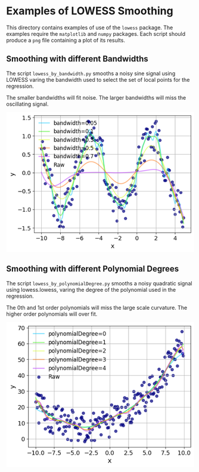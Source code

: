 # Examples of LOWESS Smoothing
This directory contains examples of use of the `lowess` package.
The examples require the `matplotlib` and `numpy` packages.
Each script should produce a `png` file containing a plot of its results.


## Smoothing with different Bandwidths
The script `lowess_by_bandwidth.py` smooths a noisy sine signal using LOWESS varing the bandwidth used to select the set of local points for the regression.

The smaller bandwidths will fit noise.
The larger bandwidths will miss the oscillating signal.

![lowess_by_bandwidth.png](lowess_by_bandwidth.png)



## Smoothing with different Polynomial Degrees
The script `lowess_by_polynomialDegree.py` smooths a noisy quadratic signal using lowess.lowess, varing the degree of the polynomial used in the regression.

The 0th and 1st order polynomials will miss the large scale curvature.
The higher order polynomials will over fit.

![lowess_by_polynomialDegree.png](lowess_by_polynomialDegree.png)
